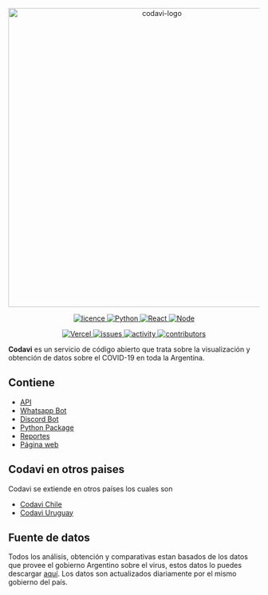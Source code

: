 
<p align="center">
<img src="https://i.imgur.com/r92Bj5n.png?raw=true" width="600" title="codavi-logo">
</p>

<div align="center">
  <a href="https://github.com/manucabral/COVID-19-Davi/blob/main/LICENSE"><img src="https://img.shields.io/badge/License-Apache_2.0-red.svg" alt="licence"> </a>
  <a href="https://www.python.org/downloads/release/python-360/"><img src="https://img.shields.io/badge/python-3.9.1-blue.svg" alt="Python"> </a>
  <a href="https://es.reactjs.org/"><img src="https://img.shields.io/badge/React-16.8.6-blue.svg" alt="React"> </a>
  <a href="https://nodejs.org/es/"><img src="https://img.shields.io/badge/Node-14.15.3-00610d.svg" alt="Node"> </a>

  <a href="https://vercel.com"><img src="https://vercelbadge.vercel.app/api/andrewmanu/codavi-web" alt="Vercel"> </a>
  <a href="#"><img src="https://img.shields.io/github/issues/manucabral/Codavi" alt="issues"> </a>
  <a href="#"><img src="https://img.shields.io/github/commit-activity/m/manucabral/Codavi" alt="activity"> </a>
  <a href="#"><img src="https://img.shields.io/github/contributors/manucabral/Codavi" alt="contributors"> </a>
</div>

**Codavi** es un servicio de código abierto que trata sobre la visualización y obtención de datos sobre el COVID-19 en toda la Argentina.

## Contiene
- [API](https://github.com/manucabral/Codavi/tree/main/api)
- [Whatsapp Bot](https://github.com/manucabral/Codavi/tree/main/bot/whatsapp)
- [Discord Bot](https://github.com/manucabral/Codavi/tree/main/bot/discord)
- [Python Package](https://github.com/manucabral/Codavi/tree/main/package)
- [Reportes](https://github.com/manucabral/Codavi/tree/main/reportes)
- [Página web](https://codavi-web.vercel.app/)

## Codavi en otros paises
Codavi se extiende en otros países los cuales son
  - [Codavi Chile](https://github.com/leo1q/Codavi-CL)
  - [Codavi Uruguay](https://github.com/nyashi/CODAVI-UY)

## Fuente de datos
Todos los análisis, obtención y comparativas estan basados de los datos que provee el gobierno Argentino sobre el virus, estos datos lo puedes descargar [aquí](https://datos.gob.ar/).
Los datos son actualizados diariamente por el mismo gobierno del país.
